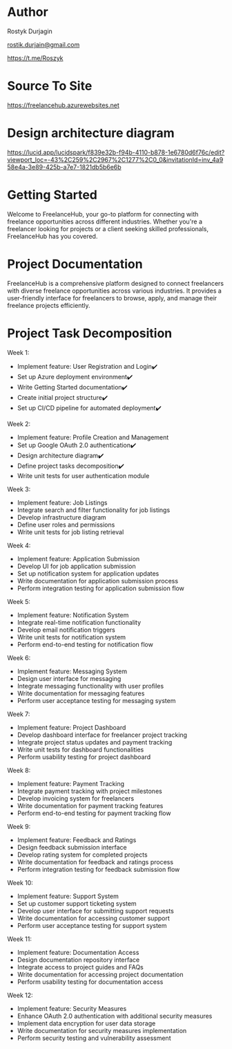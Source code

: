 # Author
Rostyk Durjagin

rostik.durjain@gmail.com

https://t.me/Roszyk

#  Source To Site
https://freelancehub.azurewebsites.net

# Design architecture diagram
https://lucid.app/lucidspark/f839e32b-f94b-4110-b878-1e6780d6f76c/edit?viewport_loc=-43%2C259%2C2967%2C1277%2C0_0&invitationId=inv_4a958e4a-3e89-425b-a7e7-1821db5b6e6b

# Getting Started
Welcome to FreelanceHub, your go-to platform for connecting with freelance opportunities across different industries. Whether you're a freelancer looking for projects or a client seeking skilled professionals, FreelanceHub has you covered.

# Project Documentation
FreelanceHub is a comprehensive platform designed to connect freelancers with diverse freelance opportunities across various industries. It provides a user-friendly interface for freelancers to browse, apply, and manage their freelance projects efficiently.

# Project Task Decomposition

Week 1:
- Implement feature: User Registration and Login✔️
- Set up Azure deployment environment✔️
- Write Getting Started documentation✔️
- Create initial project structure✔️
- Set up CI/CD pipeline for automated deployment✔️

Week 2:
- Implement feature: Profile Creation and Management
- Set up Google OAuth 2.0 authentication✔️
- Design architecture diagram✔️
- Define project tasks decomposition✔️
- Write unit tests for user authentication module

Week 3:
- Implement feature: Job Listings
- Integrate search and filter functionality for job listings
- Develop infrastructure diagram
- Define user roles and permissions
- Write unit tests for job listing retrieval

Week 4:
- Implement feature: Application Submission
- Develop UI for job application submission
- Set up notification system for application updates
- Write documentation for application submission process
- Perform integration testing for application submission flow

Week 5:
- Implement feature: Notification System
- Integrate real-time notification functionality
- Develop email notification triggers
- Write unit tests for notification system
- Perform end-to-end testing for notification flow

Week 6:
- Implement feature: Messaging System
- Design user interface for messaging
- Integrate messaging functionality with user profiles
- Write documentation for messaging features
- Perform user acceptance testing for messaging system

Week 7:
- Implement feature: Project Dashboard
- Develop dashboard interface for freelancer project tracking
- Integrate project status updates and payment tracking
- Write unit tests for dashboard functionalities
- Perform usability testing for project dashboard

Week 8:
- Implement feature: Payment Tracking
- Integrate payment tracking with project milestones
- Develop invoicing system for freelancers
- Write documentation for payment tracking features
- Perform end-to-end testing for payment tracking flow

Week 9:
- Implement feature: Feedback and Ratings
- Design feedback submission interface
- Develop rating system for completed projects
- Write documentation for feedback and ratings process
- Perform integration testing for feedback submission flow

Week 10:
- Implement feature: Support System
- Set up customer support ticketing system
- Develop user interface for submitting support requests
- Write documentation for accessing customer support
- Perform user acceptance testing for support system

Week 11:
- Implement feature: Documentation Access
- Design documentation repository interface
- Integrate access to project guides and FAQs
- Write documentation for accessing project documentation
- Perform usability testing for documentation access

Week 12:
- Implement feature: Security Measures
- Enhance OAuth 2.0 authentication with additional security measures
- Implement data encryption for user data storage
- Write documentation for security measures implementation
- Perform security testing and vulnerability assessment
